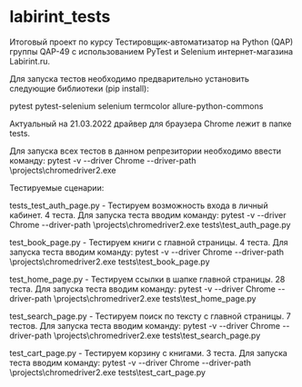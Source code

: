 # labirint_tests
Итоговый проект по курсу Тестировщик-автоматизатор на Python (QAP) группы QAP-49 с использованием PyTest и Selenium интернет-магазина Labirint.ru.

Для запуска тестов необходимо предварительно установить следующие библиотеки (pip install):

pytest
pytest-selenium
selenium
termcolor
allure-python-commons

Актуальный на 21.03.2022 драйвер для браузера Chrome лежит в папке tests.

Для запуска всех тестов в данном репрезитории необходимо ввести команду: pytest -v --driver Chrome --driver-path \projects\chromedriver2.exe

Тестируемые сценарии:

tests_test_auth_page.py - Тестируем возможность входа в личный кабинет. 4 теста. 
Для запуска теста вводим команду: pytest -v --driver Chrome --driver-path \projects\chromedriver2.exe tests\test_auth_page.py

test_book_page.py - Тестируем книги с главной страницы. 4 теста. 
Для запуска теста вводим команду: pytest -v --driver Chrome --driver-path \projects\chromedriver2.exe tests\test_book_page.py

test_home_page.py - Тестируем ссылки в шапке главной страницы. 28 теста. 
Для запуска теста вводим команду: pytest -v --driver Chrome --driver-path \projects\chromedriver2.exe tests\test_home_page.py

test_search_page.py - Тестируем поиск по тексту с главной страницы. 7 тестов. 
Для запуска теста вводим команду: pytest -v --driver Chrome --driver-path \projects\chromedriver2.exe tests\test_search_page.py

test_cart_page.py - Тестируем корзину с книгами. 3 теста. 
Для запуска теста вводим команду: pytest -v --driver Chrome --driver-path \projects\chromedriver2.exe tests\test_cart_page.py

